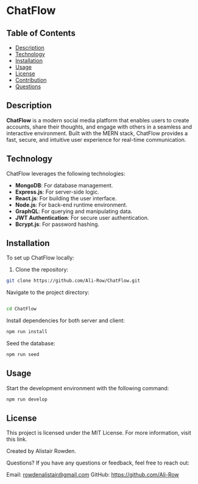 # ChatFlow  

## Table of Contents  

- [Description](#description)  
- [Technology](#technology)  
- [Installation](#installation)  
- [Usage](#usage)  
- [License](#license)  
- [Contribution](#contribution)  
- [Questions](#questions)  

## Description  

**ChatFlow** is a modern social media platform that enables users to create accounts, share their thoughts, and engage with others in a seamless and interactive environment. Built with the MERN stack, ChatFlow provides a fast, secure, and intuitive user experience for real-time communication.  

## Technology  

ChatFlow leverages the following technologies:  

- **MongoDB**: For database management.  
- **Express.js**: For server-side logic.  
- **React.js**: For building the user interface.  
- **Node.js**: For back-end runtime environment.  
- **GraphQL**: For querying and manipulating data.  
- **JWT Authentication**: For secure user authentication.  
- **Bcrypt.js**: For password hashing.  

## Installation  

To set up ChatFlow locally:  

1. Clone the repository:
```bash
git clone https://github.com/Ali-Row/ChatFlow.git
```

Navigate to the project directory:
```bash

cd ChatFlow
```

Install dependencies for both server and client:
```bash
npm run install
```

Seed the database:
```bash
npm run seed
```

## Usage

Start the development environment with the following command:
```bash
npm run develop
```

## License

This project is licensed under the MIT License. For more information, visit this link.

Created by Alistair Rowden.

Questions?
If you have any questions or feedback, feel free to reach out:

Email: rowdenalistair@gmail.com
GitHub: https://github.com/Ali-Row